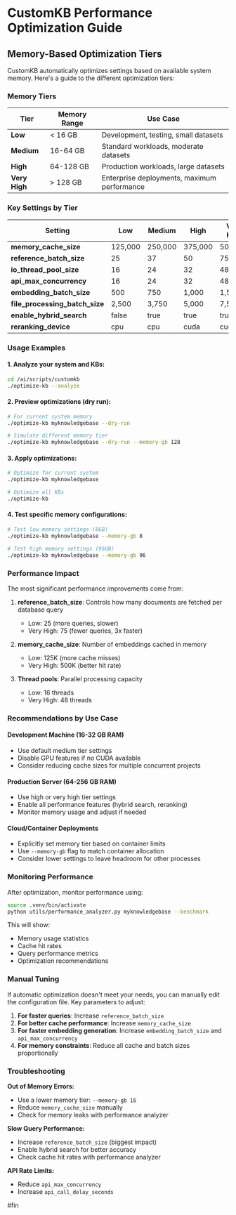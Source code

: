 # CustomKB Performance Optimization Guide

## Memory-Based Optimization Tiers

CustomKB automatically optimizes settings based on available system memory. Here's a guide to the different optimization tiers:

### Memory Tiers

| Tier | Memory Range | Use Case |
|------|-------------|----------|
| **Low** | < 16 GB | Development, testing, small datasets |
| **Medium** | 16-64 GB | Standard workloads, moderate datasets |
| **High** | 64-128 GB | Production workloads, large datasets |
| **Very High** | > 128 GB | Enterprise deployments, maximum performance |

### Key Settings by Tier

| Setting | Low | Medium | High | Very High |
|---------|-----|--------|------|-----------|
| **memory_cache_size** | 125,000 | 250,000 | 375,000 | 500,000 |
| **reference_batch_size** | 25 | 37 | 50 | 75 |
| **io_thread_pool_size** | 16 | 24 | 32 | 48 |
| **api_max_concurrency** | 16 | 24 | 32 | 48 |
| **embedding_batch_size** | 500 | 750 | 1,000 | 1,500 |
| **file_processing_batch_size** | 2,500 | 3,750 | 5,000 | 7,500 |
| **enable_hybrid_search** | false | true | true | true |
| **reranking_device** | cpu | cpu | cuda | cuda |

### Usage Examples

#### 1. Analyze your system and KBs:
```bash
cd /ai/scripts/customkb
./optimize-kb --analyze
```

#### 2. Preview optimizations (dry run):
```bash
# For current system memory
./optimize-kb myknowledgebase --dry-run

# Simulate different memory tier
./optimize-kb myknowledgebase --dry-run --memory-gb 128
```

#### 3. Apply optimizations:
```bash
# Optimize for current system
./optimize-kb myknowledgebase

# Optimize all KBs
./optimize-kb
```

#### 4. Test specific memory configurations:
```bash
# Test low memory settings (8GB)
./optimize-kb myknowledgebase --memory-gb 8

# Test high memory settings (96GB)
./optimize-kb myknowledgebase --memory-gb 96
```

### Performance Impact

The most significant performance improvements come from:

1. **reference_batch_size**: Controls how many documents are fetched per database query
   - Low: 25 (more queries, slower)
   - Very High: 75 (fewer queries, 3x faster)

2. **memory_cache_size**: Number of embeddings cached in memory
   - Low: 125K (more cache misses)
   - Very High: 500K (better hit rate)

3. **Thread pools**: Parallel processing capacity
   - Low: 16 threads
   - Very High: 48 threads

### Recommendations by Use Case

#### Development Machine (16-32 GB RAM)
- Use default medium tier settings
- Disable GPU features if no CUDA available
- Consider reducing cache sizes for multiple concurrent projects

#### Production Server (64-256 GB RAM)
- Use high or very high tier settings
- Enable all performance features (hybrid search, reranking)
- Monitor memory usage and adjust if needed

#### Cloud/Container Deployments
- Explicitly set memory tier based on container limits
- Use `--memory-gb` flag to match container allocation
- Consider lower settings to leave headroom for other processes

### Monitoring Performance

After optimization, monitor performance using:

```bash
source .venv/bin/activate
python utils/performance_analyzer.py myknowledgebase --benchmark
```

This will show:
- Memory usage statistics
- Cache hit rates
- Query performance metrics
- Optimization recommendations

### Manual Tuning

If automatic optimization doesn't meet your needs, you can manually edit the configuration file. Key parameters to adjust:

1. **For faster queries**: Increase `reference_batch_size`
2. **For better cache performance**: Increase `memory_cache_size`
3. **For faster embedding generation**: Increase `embedding_batch_size` and `api_max_concurrency`
4. **For memory constraints**: Reduce all cache and batch sizes proportionally

### Troubleshooting

**Out of Memory Errors:**
- Use a lower memory tier: `--memory-gb 16`
- Reduce `memory_cache_size` manually
- Check for memory leaks with performance analyzer

**Slow Query Performance:**
- Increase `reference_batch_size` (biggest impact)
- Enable hybrid search for better accuracy
- Check cache hit rates with performance analyzer

**API Rate Limits:**
- Reduce `api_max_concurrency`
- Increase `api_call_delay_seconds`

#fin